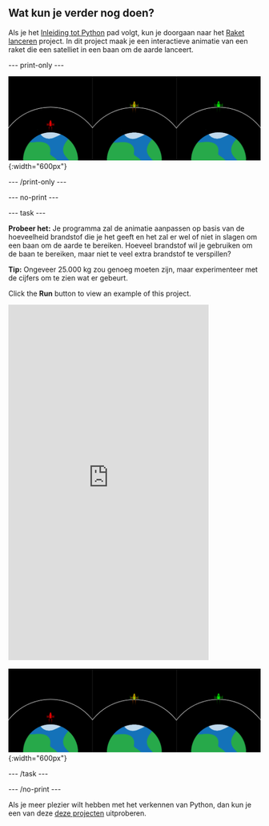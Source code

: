 ## Wat kun je verder nog doen?

Als je het [Inleiding tot Python](https://projects.raspberrypi.org/en/raspberrypi/python-intro) pad volgt, kun je doorgaan naar het [Raket lanceren](https://projects.raspberrypi.org/en/projects/rocket-launch) project. In dit project maak je een interactieve animatie van een raket die een satelliet in een baan om de aarde lanceert.

--- print-only ---

![Raket lanceren-project.](images/showcase_rocket.png){:width="600px"}

--- /print-only ---

--- no-print ---

--- task ---

**Probeer het:** Je programma zal de animatie aanpassen op basis van de hoeveelheid brandstof die je het geeft en het zal er wel of niet in slagen om een baan om de aarde te bereiken. Hoeveel brandstof wil je gebruiken om de baan te bereiken, maar niet te veel extra brandstof te verspillen?

**Tip:** Ongeveer 25.000 kg zou genoeg moeten zijn, maar experimenteer met de cijfers om te zien wat er gebeurt.

Click the **Run** button to view an example of this project.

<iframe src="https://editor.raspberrypi.org/en/embed/viewer/rocket-launch-example" width="400" height="710" frameborder="0" marginwidth="0" marginheight="0" allowfullscreen>
</iframe>

![Raket lanceren-project](images/showcase_rocket.png){:width="600px"}

--- /task ---

--- /no-print ---

Als je meer plezier wilt hebben met het verkennen van Python, dan kun je een van deze [deze projecten](https://projects.raspberrypi.org/nl-NL/projects?software%5B%5D=python) uitproberen.
